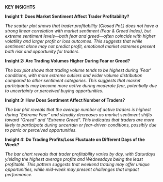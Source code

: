 ****KEY INSIGHTS****

**Insight 1: Does Market Sentiment Affect Trader Profitability?**

*The scatter plot shows that trader profitability (Closed PnL) does not have a strong linear correlation with market sentiment (Fear & Greed Index), but extreme sentiment levels—both fear and greed—often coincide with higher volatility and larger profit or loss outcomes. This suggests that while sentiment alone may not predict profit, emotional market extremes present both risk and opportunity for traders.*

**Insight 2: Are Trading Volumes Higher During Fear or Greed?**

*The box plot shows that trading volume tends to be highest during 'Fear' conditions, with more extreme outliers and wider volume distribution compared to other sentiment categories. This suggests that market participants may become more active during moderate fear, potentially due to uncertainty or perceived buying opportunities.*

**Insight 3: How Does Sentiment Affect Number of Traders?**

*The bar plot reveals that the average number of active traders is highest during "Extreme Fear" and steadily decreases as market sentiment shifts toward "Greed" and "Extreme Greed". This indicates that traders are more likely to participate during uncertain or fear-driven conditions, possibly due to panic or perceived opportunities.*

**Insight 4: Do Trading Profits/Loss Fluctuate on Different Days of the Week?**

*The bar chart reveals that trader profitability varies by day, with Saturdays yielding the highest average profits and Wednesdays being the least profitable. This pattern suggests that weekend trading may offer unique opportunities, while mid-week may present challenges that impact performance.*
